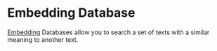# Embedding Database

[Embedding](./embedding.md) Databases allow you to search a set of texts with a similar meaning to another text.
